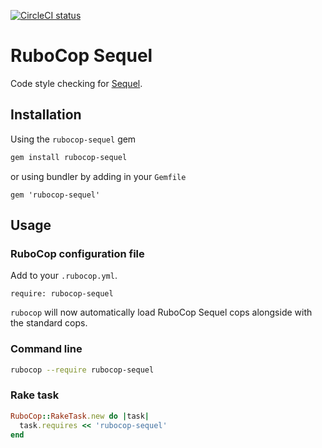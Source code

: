 [![CircleCI status](https://circleci.com/gh/rubocop-hq/rubocop-sequel.svg?style=svg)](https://circleci.com/gh/rubocop-hq/rubocop-sequel)

# RuboCop Sequel

Code style checking for [Sequel](https://sequel.jeremyevans.net/).

## Installation

Using the `rubocop-sequel` gem

```bash
gem install rubocop-sequel
```

or using bundler by adding in your `Gemfile`

```
gem 'rubocop-sequel'
```

## Usage

### RuboCop configuration file

Add to your `.rubocop.yml`.

```
require: rubocop-sequel
```

`rubocop` will now automatically load RuboCop Sequel
cops alongside with the standard cops.

### Command line

```bash
rubocop --require rubocop-sequel
```

### Rake task

```ruby
RuboCop::RakeTask.new do |task|
  task.requires << 'rubocop-sequel'
end
```
